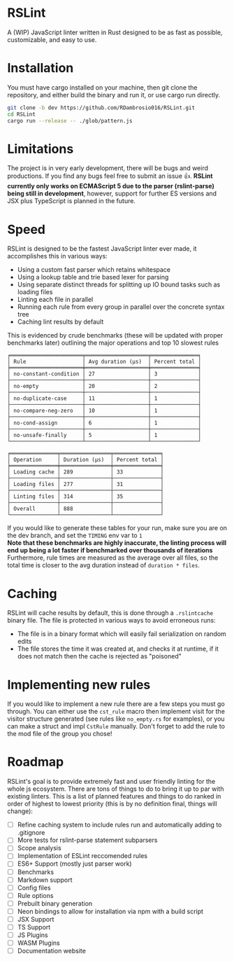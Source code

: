 # RSLint

A  (WIP) JavaScript linter written in Rust designed to be as fast as possible, customizable, and easy to use.

# Installation

You must have cargo installed on your machine, then git clone the repository, and either build the binary and run it, or use cargo run directly.

```sh
git clone -b dev https://github.com/RDambrosio016/RSLint.git
cd RSLint
cargo run --release -- ./glob/pattern.js
```

# Limitations

The project is in very early development, there will be bugs and weird productions. If you find any bugs feel free to submit an issue 👍.
**RSLint currently only works on ECMAScript 5 due to the parser (rslint-parse) being still in development**, however, support for further ES versions and JSX plus TypeScript is planned in the future.

# Speed

RSLint is designed to be the fastest JavaScript linter ever made, it accomplishes this in various ways: 
  - Using a custom fast parser which retains whitespace
  - Using a lookup table and trie based lexer for parsing
  - Using separate distinct threads for splitting up IO bound tasks such as loading files
  - Linting each file in parallel
  - Running each rule from every group in parallel over the concrete syntax tree
  - Caching lint results by default

This is evidenced by crude benchmarks (these will be updated with proper benchmarks later) outlining the major operations and top 10 slowest rules
```
╒═══════════════════════╤════════════════════╤═══════════════╕
│ Rule                  │ Avg duration (μs)  │ Percent total │
╞═══════════════════════╪════════════════════╪═══════════════╡
│ no-constant-condition │ 27                 │ 3             │
├───────────────────────┼────────────────────┼───────────────┤
│ no-empty              │ 20                 │ 2             │
├───────────────────────┼────────────────────┼───────────────┤
│ no-duplicate-case     │ 11                 │ 1             │
├───────────────────────┼────────────────────┼───────────────┤
│ no-compare-neg-zero   │ 10                 │ 1             │
├───────────────────────┼────────────────────┼───────────────┤
│ no-cond-assign        │ 6                  │ 1             │
├───────────────────────┼────────────────────┼───────────────┤
│ no-unsafe-finally     │ 5                  │ 1             │
└───────────────────────┴────────────────────┴───────────────┘

╒═══════════════╤════════════════╤═══════════════╕
│ Operation     │ Duration (μs)  │ Percent total │
╞═══════════════╪════════════════╪═══════════════╡
│ Loading cache │ 289            │ 33            │
├───────────────┼────────────────┼───────────────┤
│ Loading files │ 277            │ 31            │
├───────────────┼────────────────┼───────────────┤
│ Linting files │ 314            │ 35            │
├───────────────┼────────────────┼───────────────┤
│ Overall       │ 888            │               │
└───────────────┴────────────────┴───────────────┘
```

If you would like to generate these tables for your run, make sure you are on the dev branch, and set the `TIMING` env var to `1`  
**Note that these benchmarks are highly inaccurate, the linting process will end up being a lot faster if benchmarked over thousands of iterations**  
Furthermore, rule times are measured as the average over all files, so the total time is closer to the avg duration instead of `duration * files`.

# Caching 

RSLint will cache results by default, this is done through a `.rslintcache` binary file. The file is protected in various ways to avoid erroneous runs: 
  - The file is in a binary format which will easily fail serialization on random edits  
  - The file stores the time it was created at, and checks it at runtime, if it does not match then the cache is rejected as "poisoned"

# Implementing new rules

If you would like to implement a new rule there are a few steps you must go through. You can either use the `cst_rule` macro then implement visit for the visitor structure generated (see rules like `no_empty.rs` for examples), or you can make a struct and impl `CstRule` manually. Don't forget to add the rule to the mod file of the group you chose!

# Roadmap

RSLint's goal is to provide extremely fast and user friendly linting for the whole js ecosystem. There are tons of things to do to bring it up to par with existing linters. This is a list of planned features and things to do ranked in order of highest to lowest priority (this is by no definition final, things will change):

- [ ] Refine caching system to include rules run and automatically adding to .gitignore  
- [ ] More tests for rslint-parse statement subparsers  
- [ ] Scope analysis  
- [ ] Implementation of ESLint reccomended rules  
- [ ] ES6+ Support (mostly just parser work)  
- [ ] Benchmarks  
- [ ] Markdown support  
- [ ] Config files  
- [ ] Rule options  
- [ ] Prebuilt binary generation  
- [ ] Neon bindings to allow for installation via npm with a build script  
- [ ] JSX Support  
- [ ] TS Support  
- [ ] JS Plugins  
- [ ] WASM Plugins  
- [ ] Documentation website  
